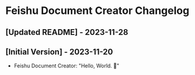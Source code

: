 # Feishu Document Creator Changelog

## [Updated README] - 2023-11-28

## [Initial Version] - 2023-11-20

- Feishu Document Creator: "Hello, World. 🎉"